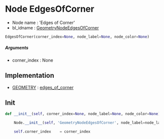 # Node EdgesOfCorner

- Node name : 'Edges of Corner'
- bl_idname : [GeometryNodeEdgesOfCorner](https://docs.blender.org/api/current/bpy.types.GeometryNodeEdgesOfCorner.html)


``` python
EdgesOfCorner(corner_index=None, node_label=None, node_color=None)
```
##### Arguments

- corner_index : None

## Implementation

- [GEOMETRY](/docs/GeoNodes/socket_GEOMETRY.md) : [edges_of_corner](/docs/GeoNodes/socket_GEOMETRY.md#edges_of_corner)

## Init

``` python
def __init__(self, corner_index=None, node_label=None, node_color=None):

    Node.__init__(self, 'GeometryNodeEdgesOfCorner', node_label=node_label, node_color=node_color)

    self.corner_index    = corner_index
```
